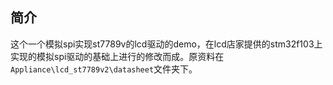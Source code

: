 ## 简介
这个一个模拟spi实现st7789v的lcd驱动的demo，在lcd店家提供的stm32f103上实现的模拟spi驱动的基础上进行的修改而成。原资料在`Appliance\lcd_st7789v2\datasheet`文件夹下。